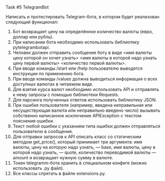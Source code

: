 Task #5 TelegramBot

Написать и протестировать Telegram-бота, в котором будет реализован следующий функционал:

1. Бот возвращает цену на определённое количество валюты (евро, доллар или рубль).
2. При написании бота необходимо использовать библиотеку pytelegrambotapi.
3. Человек должен отправить сообщение боту в виде <имя валюты цену которой он хочет узнать> <имя валюты в которой надо узнать цену первой валюты> <количество первой валюты>.
4.  При вводе команды /start или /help пользователю выводятся инструкции по применению бота.
5.  При вводе команды /values должна выводиться информация о всех доступных валютах в читаемом виде.
6.  Для взятия курса валют необходимо использовать API и отправлять к нему запросы с помощью библиотеки Requests.
7.  Для парсинга полученных ответов использовать библиотеку JSON.
8.  При ошибке пользователя (например, введена неправильная или несуществующая валюта или неправильно введено число) вызывать собственно написанное исключение
 APIException с текстом пояснения ошибки.
9. Текст любой ошибки с указанием типа ошибки должен отправляться пользователю в сообщения.
10. Для отправки запросов к API описать класс со статическим методом get_price(), который принимает три аргумента: имя валюты, цену на которую надо узнать, — base, имя валюты, цену в которой надо узнать, — quote, количество переводимой валюты — amount и возвращает нужную сумму в валюте.
11. Токен telegramm-бота хранить в специальном конфиге (можно использовать .py файл).
12. Все классы спрятать в файле extensions.py.
